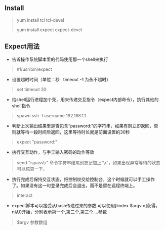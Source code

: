 ## Install

> yum install tcl tcl-devel
>
> yum install expect expect-devel

## Expect用法

* 告诉操作系统脚本里的代码使用那一个shell来执行

> \#!/usr/bin/expect

* 设置超时时间（单位：秒   timeout -1 为永不超时）

> set timeout 30

* 给shell运行进程加个壳，用来传递交互指令（expect内部命令），执行其他的shell指令

> spawn ssh -l username 192.168.1.1

* 判断上次输出结果里是否包含“password:”的字符串，如果有则立即返回，否则就等待一段时间后返回，这里等待时长就是前面设置的30秒 

> expect "password:"

* 执行交互动作，与手工输入密码的动作等效

> send "ispass\r"   命令字符串结尾别忘记加上“\r”，如果出现异常等待的状态可以核查一下。

* 执行完成后保持交互状态，把控制权交给控制台，这个时候就可以手工操作了。如果没有这一句登录完成后会退出，而不是留在远程终端上。

> interact

* expect脚本可以接受从bash传递过来的参数.可以使用\[lindex $argv n\]获得，n从0开始，分别表示第一个,第二个,第三个....参数

> $argv 参数数组



